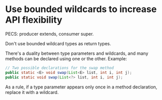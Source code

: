 # Use bounded wildcards to increase API flexibility

PECS: producer extends, consumer super.

Don't use bounded wildcard types as return types.

There's a duality between type parameters and wildcards, and many methods can be declared using one or the other. 
Example:
```java
// Two possible declarations for the swap method
public static <E> void swap(List<E> list, int i, int j);
public static void swap(List<?> list, int i, int j);
```

As a rule, if a type parameter appears only once in a method declaration, replace it with a wildcard.